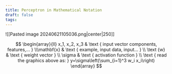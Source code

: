 ```yaml
---
title: Perceptron in Mathematical Notation
draft: false
tags:
---
```

 

![[Pasted image 20240621105036.png|center|250]]



$$
\begin{array}{ll} x_1, x_2, x_3 & \text { input vector components, features,... } \\\mathbf{x} & \text { example, input data, input... } \\ \text {w} & \text { weight vector } \\ \sigma & \text { activation function } \\ \text { read the graphics above as: } y=\sigma\left(\sum_{i=1}^3 w_i x_i\right) \end{array}
$$




